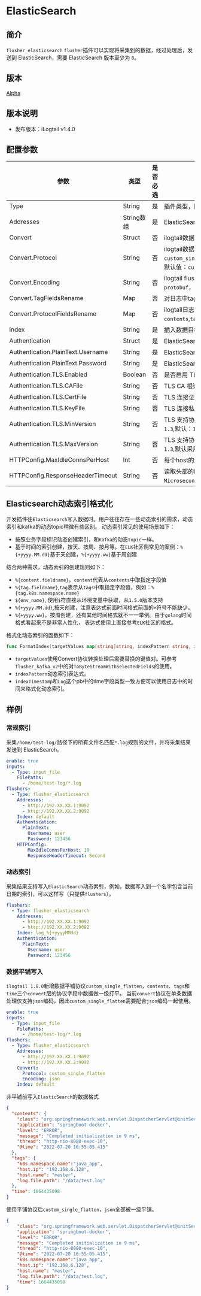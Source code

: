# ElasticSearch

## 简介

`flusher_elasticsearch` `flusher`插件可以实现将采集到的数据，经过处理后，发送到 ElasticSearch，需要 ElasticSearch 版本至少为 `8`。

## 版本

[Alpha](../../stability-level.md)

## 版本说明

* 发布版本：iLogtail v1.4.0

## 配置参数

| 参数                                | 类型       | 是否必选 | 说明                                                                                                                 |
|-----------------------------------|----------|------|--------------------------------------------------------------------------------------------------------------------|
| Type                              | String   | 是    | 插件类型，固定为`flusher_elasticsearch`                                                                                    |
| Addresses                         | String数组 | 是    | ElasticSearch 地址                                                                                                   |
| Convert                           | Struct   | 否    | ilogtail数据转换协议配置                                                                                                   |
| Convert.Protocol                  | String   | 否    | ilogtail数据转换协议，elasticsearch flusher 可选值：`custom_single`,`custom_single_flatten`,`otlp_log_v1`。默认值：`custom_single` |
| Convert.Encoding                  | String   | 否    | ilogtail flusher数据转换编码，可选值：`json`、`none`、`protobuf`，默认值：`json`                                                     |
| Convert.TagFieldsRename           | Map      | 否    | 对日志中tags中的json字段重命名                                                                                                |
| Convert.ProtocolFieldsRename      | Map      | 否    | ilogtail日志协议字段重命名，可当前可重命名的字段：`contents`,`tags`和`time`                                                              |
| Index                             | String   | 是    | 插入数据目标索引 |
| Authentication                    | Struct   | 是    | ElasticSearch 连接访问认证配置                                                                                             |
| Authentication.PlainText.Username | String   | 是    | ElasticSearch 用户名                                                                                                  |
| Authentication.PlainText.Password | String   | 是    | ElasticSearch 密码                                                                                                   |
| Authentication.TLS.Enabled        | Boolean  | 否    | 是否启用 TLS 安全连接,                                                                                                     |
| Authentication.TLS.CAFile         | String   | 否    | TLS CA 根证书文件路径                                                                                                     |
| Authentication.TLS.CertFile       | String   | 否    | TLS 连接证书文件路径                                                                                                       |
| Authentication.TLS.KeyFile        | String   | 否    | TLS 连接私钥文件路径                                                                                                       |
| Authentication.TLS.MinVersion     | String   | 否    | TLS 支持协议最小版本，可选配置：`1.0, 1.1, 1.2, 1.3`,默认：`1.2`                                                                    |
| Authentication.TLS.MaxVersion     | String   | 否    | TLS 支持协议最大版本,可选配置：`1.0, 1.1, 1.2, 1.3`,默认采用：`crypto/tls`支持的版本，当前`1.3`                                              |
| HTTPConfig.MaxIdleConnsPerHost    | Int      | 否    | 每个host的连接池最大空闲连接数                                                                                                  |
| HTTPConfig.ResponseHeaderTimeout  | String   | 否    | 读取头部的时间限制，可选配置`Nanosecond`，`Microsecond`，`Millisecond`，`Second`，`Minute`，`Hour`                                    |

## Elasticsearch动态索引格式化

开发插件往`Elasticsearch`写入数据时。用户往往存在一些动态索引的需求，动态索引和kafka的动态topic稍微有些区别。
动态索引常见的使用场景如下：

* 按照业务字段标识动态创建索引，和`Kafka`的动态`topic`一样。
* 基于时间的索引创建，按天、按周、按月等。在`ELK`社区例常见的案例：`%{+yyyy.MM.dd}`基于天创建，`%{+yyyy.ww}`基于周创建

结合两种需求，动态索引的创建规则如下：

* `%{content.fieldname}`。`content`代表从`contents`中取指定字段值
* `%{tag.fieldname}`,`tag`表示从`tags`中取指定字段值，例如：`%{tag.k8s.namespace.name}`
* `${env_name}`, 使用`$`符直接从环境变量中获取，从`1.5.0`版本支持
* `%{+yyyy.MM.dd}`,按天创建，注意表达式前面时间格式前面的`+`符号不能缺少。
* `%{+yyyy.ww}`，按周创建，还有其他时间格式就不一一举例。由于`golang`时间格式看起来不是非常人性化， 表达式使用上直接参考`ELK`社区的格式。

格式化动态索引的函数如下：

```go
func FormatIndex(targetValues map[string]string, indexPattern string, indexTimestamp uint32) (*string, error)
```

* `targetValues`使用Convert协议转换处理后需要替换的键值对。可参考`flusher_kafka_v2`中的对`ToByteStreamWithSelectedFields`的使用。
* `indexPattern`动态索引表达式。
* `indexTimestamp`和`Log`这个pb中的time字段类型一致方便可以使用日志中的时间来格式化动态索引。

## 样例

### 常规索引

采集`/home/test-log/`路径下的所有文件名匹配`*.log`规则的文件，并将采集结果发送到 ElasticSearch。

```yaml
enable: true
inputs:
  - Type: input_file
    FilePaths: 
      - /home/test-log/*.log
flushers:
  - Type: flusher_elasticsearch
    Addresses: 
      - http://192.XX.XX.1:9092
      - http://192.XX.XX.2:9092
    Index: default
    Authentication:
      PlainText:
        Username: user
        Password: 123456
    HTTPConfig:
        MaxIdleConnsPerHost: 10
        ResponseHeaderTimeout: Second
```

### 动态索引

采集结果支持写入`ElasticSearch`动态索引，例如，数据写入到一个名字包含当前日期的索引，可以这样写（只提供`flushers`）。

```yaml
flushers:
  - Type: flusher_elasticsearch
    Addresses:
      - http://192.XX.XX.1:9092
      - http://192.XX.XX.2:9092
    Index: log_%{+yyyyMMdd}
    Authentication:
      PlainText:
        Username: user
        Password: 123456
```

### 数据平铺写入

`ilogtail 1.8.0`新增数据平铺协议`custom_single_flatten`，`contents`、`tags`和`time`三个`convert`层的协议字段中数据做一级打平。
当前`convert`协议在单条数据处理仅支持`json`编码，因此`custom_single_flatten`需要配合`json`编码一起使用。

```yaml
enable: true
inputs:
  - Type: input_file
    FilePaths: 
      - /home/test-log/*.log
flushers:
  - Type: flusher_elasticsearch
    Addresses:
      - http://192.XX.XX.1:9092
      - http://192.XX.XX.2:9092
    Convert:
      Protocol: custom_single_flatten
      Encoding: json
    Index: default
```

非平铺前写入`ElasticSearch`的数据格式

```json
{
  "contents": {
    "class": "org.springframework.web.servlet.DispatcherServlet@initServletBean:547",
    "application": "springboot-docker",
    "level": "ERROR",
    "message": "Completed initialization in 9 ms",
    "thread": "http-nio-8080-exec-10",
    "@time": "2022-07-20 16:55:05.415"
  },
  "tags": {
    "k8s.namespace.name":"java_app",
    "host.ip": "192.168.6.128",
    "host.name": "master",
    "log.file.path": "/data/test.log"
  },
  "time": 1664435098
}
```

使用平铺协议后`custom_single_flatten`，`json`全部被一级平铺。

```json
{
    "class": "org.springframework.web.servlet.DispatcherServlet@initServletBean:547",
    "application": "springboot-docker",
    "level": "ERROR",
    "message": "Completed initialization in 9 ms",
    "thread": "http-nio-8080-exec-10",
    "@time": "2022-07-20 16:55:05.415",
    "k8s.namespace.name":"java_app",
    "host.ip": "192.168.6.128",
    "host.name": "master",
    "log.file.path": "/data/test.log",
    "time": 1664435098
}
```

